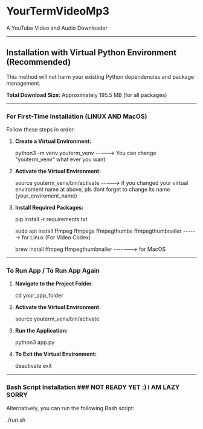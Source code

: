 # YourTermVideoMp3

A YouTube Video and Audio Downloader

---

## Installation with Virtual Python Environment (Recommended)

This method will not harm your existing Python dependencies and package management.

**Total Download Size:** Approximately 195.5 MB (for all packages)

---

### For First-Time Installation (LINUX AND MacOS)

Follow these steps in order:

1.  **Create a Virtual Environment:**
    
    python3 -m venv youterm_venv           -----> You can change "youterm_venv" what ever you want.
    

2.  **Activate the Virtual Environment:**
    
    source youterm_venv/bin/activate       -----> if you changed your virtual enviroment name at above, pls dont forget to change its name (your_enviroment_name)
    

3.  **Install Required Packages:**
    
    pip install -r requirements.txt
    
    sudo apt install ffmpeg ffmpegs ffmpegthumbs ffmpegthumbnailer     ------> for Linux (For Video Codex)
    
    brew install ffmpeg ffmpegthumbnailer                              -------> for MacOS
    

---

### To Run App / To Run App Again

1.  **Navigate to the Project Folder.** 

     cd your_app_folder
     
2.  **Activate the Virtual Environment:**
    
    source youterm_venv/bin/activate
    

3.  **Run the Application:**
    
    python3 app.py
    

4.  **To Exit the Virtual Environment:**
    
     deactivate
     exit

---

### Bash Script Installation    ### NOT READY YET :) I AM LAZY SORRY

Alternatively, you can run the following Bash script:


./run.sh
